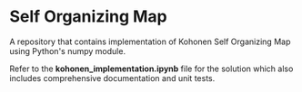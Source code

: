 # Self Organizing Map
A repository that contains implementation of Kohonen Self Organizing Map using Python's numpy module. 

Refer to the __kohonen_implementation.ipynb__ file for the solution which also includes comprehensive documentation and unit tests.
